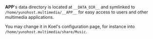 __APP__'s data directory is located at `__DATA_DIR__` and symlinked to `/home/yunohost.multimedia/__APP__`
for easy access to users and other multimedia applications.

You may change it in Koel's configuration page, for instance into `/home/yunohost.multimedia/share/Music`.
